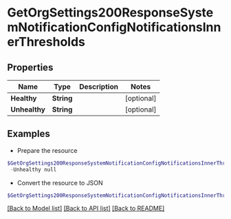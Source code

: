 # GetOrgSettings200ResponseSystemNotificationConfigNotificationsInnerThresholds
## Properties

Name | Type | Description | Notes
------------ | ------------- | ------------- | -------------
**Healthy** | **String** |  | [optional] 
**Unhealthy** | **String** |  | [optional] 

## Examples

- Prepare the resource
```powershell
$GetOrgSettings200ResponseSystemNotificationConfigNotificationsInnerThresholds = Initialize-V2GetOrgSettings200ResponseSystemNotificationConfigNotificationsInnerThresholds  -Healthy null `
 -Unhealthy null
```

- Convert the resource to JSON
```powershell
$GetOrgSettings200ResponseSystemNotificationConfigNotificationsInnerThresholds | ConvertTo-JSON
```

[[Back to Model list]](../README.md#documentation-for-models) [[Back to API list]](../README.md#documentation-for-api-endpoints) [[Back to README]](../README.md)

